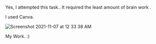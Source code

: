 Yes, I attempted this task..
It required the least amount of brain work .  

I used Canva.

![Screenshot 2021-11-07 at 12 33 38 AM](https://user-images.githubusercontent.com/92500255/142687678-b3fdf595-8521-4f6f-a0ec-5ceb3e68e7d4.png)


My Work. :)
